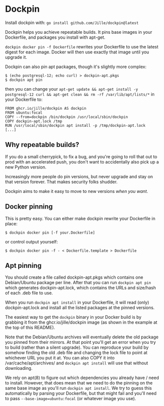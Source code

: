 # Dockpin

Install dockpin with: `go install github.com/Jille/dockpin@latest`

Dockpin helps you achieve repeatable builds. It pins base images in your Dockerfile, and packages you install with apt-get.

`dockpin docker pin -f Dockerfile` rewrites your Dockerfile to use the latest digest for each image. Docker will then use exactly that image until you upgrade it.

Dockpin can also pin apt packages, though it's slightly more complex:

```shell
$ (echo postgresql-12; echo curl) > dockpin-apt.pkgs
$ dockpin apt pin
```

then you can change your `apt-get update && apt-get install -y postgresql-12 curl && apt-get clean && rm -rf /var/lib/apt/lists/*` in your Dockerfile to:

```
FROM ghcr.io/jille/dockpin AS dockpin
FROM ubuntu:focal
COPY --from=dockpin /bin/dockpin /usr/local/sbin/dockpin
COPY dockpin-apt.lock /tmp
RUN /usr/local/sbin/dockpin apt install -p /tmp/dockpin-apt.lock
[...]
```

## Why repeatable builds?

If you do a small cherrypick, to fix a bug, and you're going to roll that out to prod with an accelerated push, you don't want to accidentally also pick up a new Python version.

Increasingly more people do pin versions, but never upgrade and stay on that version forever. That makes security folks shudder.

Dockpin aims to make it easy to move to new versions *when you want*.

## Docker pinning

This is pretty easy. You can either make dockpin rewrite your Dockerfile in place:

```shell
$ dockpin docker pin [-f your.Dockerfile]
```

or control output yourself:

```shell
$ dockpin docker pin -f - < Dockerfile.template > Dockerfile
```

## Apt pinning

You should create a file called dockpin-apt.pkgs which contains one Debian/Ubuntu package per line. After that you can run `dockpin apt pin` which generates dockpin-apt.lock, which contains the URLs and size/hash of each .deb file to use.

When you run `dockpin apt install` in your Dockerfile, it will read (only) dockpin-apt.lock and install all the listed packages at the pinned versions.

The easiest way to get the `dockpin` binary in your Docker build is by grabbing it from the ghcr.io/jille/dockpin image (as shown in the example at the top of this README).

Note that the Debian/Ubuntu archives will eventually delete the old package you pinned from their mirrors. At that point you'll get an error when you try to build (rather than a silent upgrade). You can reproduce your build by somehow finding the old .deb file and changing the lock file to point at whichever URL you put it at. You can also COPY it into /var/cache/apt/archives/ and `dockpin apt install` will use that without downloading.

We rely on apt(8) to figure out which dependencies you already have / need to install. However, that does mean that we need to do the pinning on the same base image as you'll run `dockpin apt install`. We try to guess this automatically by parsing your Dockerfile, but that might fail and you'll need to pass `--base-image=ubuntu:focal` (or whatever image you use).
